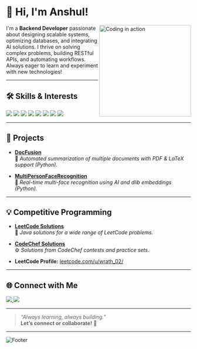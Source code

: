# 👋 Hi, I'm Anshul!

<img align="right" src="https://media.giphy.com/media/qgQUggAC3Pfv687qPC/giphy.gif" width="250" alt="Coding in action"/>



I'm a **Backend Developer** passionate about designing scalable systems, optimizing databases, and integrating AI solutions. I thrive on solving complex problems, building RESTful APIs, and automating workflows. Always eager to learn and experiment with new technologies!

---

## 🛠️ Skills & Interests

<p align="left">
  <img src="https://img.shields.io/badge/Java-ED8B00?style=for-the-badge&logo=java&logoColor=white"/>
  <img src="https://img.shields.io/badge/SQL-4479A1?style=for-the-badge&logo=postgresql&logoColor=white"/>
  <img src="https://img.shields.io/badge/JavaScript-F7DF1E?style=for-the-badge&logo=javascript&logoColor=black"/>
  <img src="https://img.shields.io/badge/HTML5-E34F26?style=for-the-badge&logo=html5&logoColor=white"/>
  <img src="https://img.shields.io/badge/CSS3-1572B6?style=for-the-badge&logo=css3&logoColor=white"/>
  <img src="https://img.shields.io/badge/Spring_Boot-6DB33F?style=for-the-badge&logo=spring-boot&logoColor=white"/>
  <img src="https://img.shields.io/badge/Flask-000?style=for-the-badge&logo=flask&logoColor=white"/>
  <img src="https://img.shields.io/badge/Docker-2496ED?style=for-the-badge&logo=docker&logoColor=white"/>
</p>

---

## 🚀 Projects

- [**DocFusion**](https://github.com/wrath-02/DocFusion)  
  📄 _Automated summarization of multiple documents with PDF & LaTeX support (Python)._

- [**MultiPersonFaceRecognition**](https://github.com/wrath-02/MultiPersonFaceRecognition)  
  🤖 _Real-time multi-face recognition using AI and dlib embeddings (Python)._

---

## 💡 Competitive Programming

- [**LeetCode Solutions**](https://github.com/wrath-02/Leetcode)  
  🧠 _Java solutions for a wide range of LeetCode problems._

- [**CodeChef Solutions**](https://github.com/wrath-02/CodeChef)  
  ⚙️ _Solutions from CodeChef contests and practice sets._

- **LeetCode Profile:** [leetcode.com/u/wrath_02/](https://leetcode.com/u/wrath_02/)

---

## 🌐 Connect with Me

<p align="left">
  <a href="https://www.linkedin.com/in/anshulkr02/" target="_blank">
    <img src="https://img.shields.io/badge/-LinkedIn-blue?logo=linkedin&logoColor=white&style=for-the-badge"/>
  </a>
  <a href="mailto:anshulkr02@gmail.com">
    <img src="https://img.shields.io/badge/-anshulkr02@gmail.com-D14836?logo=gmail&logoColor=white&style=for-the-badge"/>
  </a>
</p>

---

> _“Always learning, always building.”_  
> <b>Let’s connect or collaborate!</b> 🚀

---

![Footer](https://capsule-render.vercel.app/api?type=waving&color=0:6db3f2,100:1e69de&height=120&section=footer)
